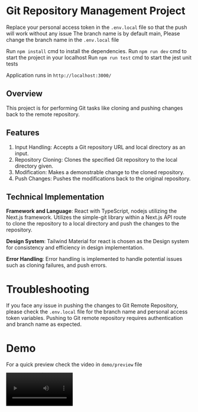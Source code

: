 # Git Repository Management Project

Replace your personal access token in the `.env.local` file so that the push will work without any issue
The branch name is by default main, Please change the branch name in the `.env.local` file

Run `npm install` cmd to install the dependencies.
Run `npm run dev` cmd to start the project in your localhost
Run `npm run test` cmd to start the jest unit tests 

Application runs in `http://localhost:3000/`

## Overview
This project is for performing Git tasks like cloning and pushing changes back to the remote repository.

## Features
1. Input Handling: Accepts a Git repository URL and local directory as an input.
2. Repository Cloning: Clones the specified Git repository to the local directory given.
3. Modification: Makes a demonstrable change to the cloned repository.
4. Push Changes: Pushes the modifications back to the original repository.

## Technical Implementation
**Framework and Language**: React with TypeScript, nodejs utilizing the Next.js framework.
Utilizes the simple-git library within a Next.js API route to clone the repository to a local directory and push the changes to the repository.

**Design System**: Tailwind Material for react is chosen as the Design system for consistency and efficiency in design implementation.

**Error Handling**: Error handling is implemented to handle potential issues such as cloning failures, and push errors.

# Troubleshooting 
If you face any issue in pushing the changes to Git Remote Repository, please check the `.env.local` file for the branch name and personal access token variables. Pushing to Git remote repository requires authentication and branch name as expected.

# Demo
For a quick preview check the video in `demo/preview` file

<video src='demo/preview.mov' width=180/>